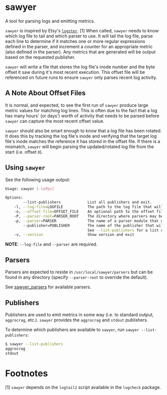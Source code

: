 # sawyer

A tool for parsing logs and emitting metrics.

`sawyer` is inspired by Etsy's [`logster`](https://github.com/etsy/logster). [1]
When called, `sawyer` needs to know which log file to tail and which parser to
use. It will tail the log file, parse each line to determine if it matches
one or more regular expressions defined in the parser, and increment a
counter for an appropriate metric (also defined in the parser). Any metrics
that are generated will be output based on the requested publisher.

`sawyer` will write a file that stores the log file's inode number and the
byte offset it saw during it's most recent execution. This offset file will
be referenced on future runs to ensure `sawyer` only parses recent log
activity.

## A Note About Offset Files

It is normal, and expected, to see the first run of `sawyer` produce large
metric values for matching log lines. This is often due to the fact that a log
has many hours' (or days') worth of activity that needs to be parsed before
`sawyer` can capture the most recent offset value.

`sawyer` should also be smart enough to know that a log file has been rotated.
It does this by tracking the log file's inode and verifying that the target log
file's inode matches the reference it has stored in the offset file. If there is
a mismatch, `sawyer` will begin parsing the updated/rotated log file from the start
(i.e. offset `0`).

## Using `sawyer`

See the following usage output:

```sh
Usage: sawyer [-loPpv]

Options:
        --list-publishers            List all publishers and exit.
    -l, --log-file=LOGFILE           The path to the log file that will be tailed and parsed. (REQUIRED)
    -o, --offset-file=OFFSET_FILE    An optional path to the offset file that will contain the inode and byte offset used by logtail2.
    -P, --parser-root=PARSER_ROOT    The directory where parsers may be found. (DEFAULT: /usr/local/sawyer/parsers)
    -p, --parser=PARSER              The name of a parser module that will be used to parse the log file. (REQUIRED)
        --publisher=PUBLISHER        The name of the publisher that will emit metrics (DEFAULT: stdout)
                                     See --list-publishers for a list of publishers.
    -v, --version                    Show version and exit
```

**NOTE**: `--log-file` and `--parser` are required.

## Parsers

Parsers are expected to reside in `/usr/local/sawyer/parsers` but can be
found in any directory (specify `--parser-root` to override the default).

See [sawyer_parsers](https://bbgithub.dev.bloomberg.com/SystemsCoreEngineering/sawyer_parsers)
for available parsers.

## Publishers

Publishers are used to emit metrics in some way (i.e. to standard output, `aggrocrag`, etc.).
`sawyer` provides the `aggrocrag` and `stdout` publishers.

To determine which publishers are available to `sawyer`, run `sawyer --list-publishers`:

```sh
$ sawyer --list-publishers
aggrocrag
stdout
```

# Footnotes

[1] `sawyer` depends on the `logtail2` script available in the `logcheck` package.
